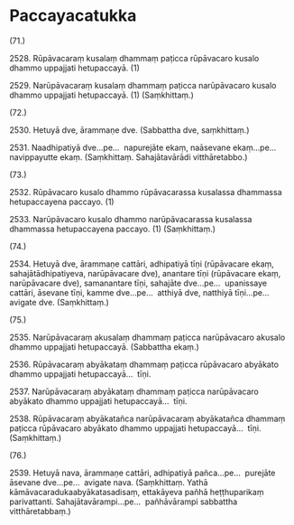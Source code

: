 # Paccayacatukka

(71.)

2528\. Rūpāvacaraṃ kusalaṃ dhammaṃ paṭicca rūpāvacaro kusalo dhammo uppajjati hetupaccayā. (1)

2529\. Narūpāvacaraṃ kusalaṃ dhammaṃ paṭicca narūpāvacaro kusalo dhammo uppajjati hetupaccayā. (1) (Saṃkhittaṃ.)

(72.)

2530\. Hetuyā dve, ārammaṇe dve. (Sabbattha dve, saṃkhittaṃ.)

2531\. Naadhipatiyā dve…pe…  napurejāte ekaṃ, naāsevane ekaṃ…pe…  navippayutte ekaṃ. (Saṃkhittaṃ. Sahajātavārādi vitthāretabbo.)

(73.)

2532\. Rūpāvacaro kusalo dhammo rūpāvacarassa kusalassa dhammassa hetupaccayena paccayo. (1)

2533\. Narūpāvacaro kusalo dhammo narūpāvacarassa kusalassa dhammassa hetupaccayena paccayo. (1) (Saṃkhittaṃ.)

(74.)

2534\. Hetuyā dve, ārammaṇe cattāri, adhipatiyā tīṇi (rūpāvacare ekaṃ, sahajātādhipatiyeva, narūpāvacare dve), anantare tīṇi (rūpāvacare ekaṃ, narūpāvacare dve), samanantare tīṇi, sahajāte dve…pe…  upanissaye cattāri, āsevane tīṇi, kamme dve…pe…  atthiyā dve, natthiyā tīṇi…pe…  avigate dve. (Saṃkhittaṃ.)

(75.)

2535\. Narūpāvacaraṃ akusalaṃ dhammaṃ paṭicca narūpāvacaro akusalo dhammo uppajjati hetupaccayā. (Sabbattha ekaṃ.)

2536\. Rūpāvacaraṃ abyākataṃ dhammaṃ paṭicca rūpāvacaro abyākato dhammo uppajjati hetupaccayā…  tīṇi.

2537\. Narūpāvacaraṃ abyākataṃ dhammaṃ paṭicca narūpāvacaro abyākato dhammo uppajjati hetupaccayā…  tīṇi.

2538\. Rūpāvacaraṃ abyākatañca narūpāvacaraṃ abyākatañca dhammaṃ paṭicca rūpāvacaro abyākato dhammo uppajjati hetupaccayā…  tīṇi. (Saṃkhittaṃ.)

(76.)

2539\. Hetuyā nava, ārammaṇe cattāri, adhipatiyā pañca…pe…  purejāte āsevane dve…pe…  avigate nava. (Saṃkhittaṃ. Yathā kāmāvacaradukaabyākatasadisaṃ, ettakāyeva pañhā heṭṭhuparikaṃ parivattanti. Sahajātavārampi…pe…  pañhāvārampi sabbattha vitthāretabbaṃ.)
